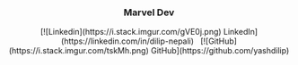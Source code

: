 <p align="center">  
  <h3 align="center">Marvel Dev</h3>

  <p align="center">
    [![Linkedin](https://i.stack.imgur.com/gVE0j.png) LinkedIn](https://linkedin.com/in/dilip-nepali)
&nbsp;
[![GitHub](https://i.stack.imgur.com/tskMh.png) GitHub](https://github.com/yashdilip)
  </p>
</p>
